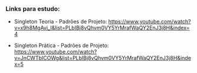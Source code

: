 ### Links para estudo:
- Singleton Teoria - Padrões de Projeto: https://www.youtube.com/watch?v=x9h8MgAvi_I&list=PLbIBj8vQhvm0VY5YrMrafWaQY2EnJ3j8H&index=4

- Singleton Prática - Padrões de Projeto: https://www.youtube.com/watch?v=JnCWTbICOWg&list=PLbIBj8vQhvm0VY5YrMrafWaQY2EnJ3j8H&index=5